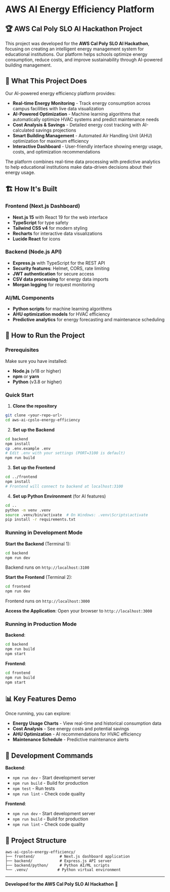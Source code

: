 # AWS AI Energy Efficiency Platform

## 🏆 AWS Cal Poly SLO AI Hackathon Project

This project was developed for the **AWS Cal Poly SLO AI Hackathon**, focusing on creating an intelligent energy management system for educational institutions. Our platform helps schools optimize energy consumption, reduce costs, and improve sustainability through AI-powered building management.

## 🎯 What This Project Does

Our AI-powered energy efficiency platform provides:

- **Real-time Energy Monitoring** - Track energy consumption across campus facilities with live data visualization
- **AI-Powered Optimization** - Machine learning algorithms that automatically optimize HVAC systems and predict maintenance needs
- **Cost Analysis & Savings** - Detailed energy cost tracking with AI-calculated savings projections
- **Smart Building Management** - Automated Air Handling Unit (AHU) optimization for maximum efficiency
- **Interactive Dashboard** - User-friendly interface showing energy usage, costs, and optimization recommendations

The platform combines real-time data processing with predictive analytics to help educational institutions make data-driven decisions about their energy usage.

## 🏗️ How It's Built

### Frontend (Next.js Dashboard)
- **Next.js 15** with React 19 for the web interface
- **TypeScript** for type safety
- **Tailwind CSS v4** for modern styling
- **Recharts** for interactive data visualizations
- **Lucide React** for icons

### Backend (Node.js API)
- **Express.js** with TypeScript for the REST API
- **Security features**: Helmet, CORS, rate limiting
- **JWT authentication** for secure access
- **CSV data processing** for energy data imports
- **Morgan logging** for request monitoring

### AI/ML Components
- **Python scripts** for machine learning algorithms
- **AHU optimization models** for HVAC efficiency
- **Predictive analytics** for energy forecasting and maintenance scheduling

## 🚀 How to Run the Project

### Prerequisites
Make sure you have installed:
- **Node.js** (v18 or higher)
- **npm** or **yarn**
- **Python** (v3.8 or higher)

### Quick Start

1. **Clone the repository**
```bash
git clone <your-repo-url>
cd aws-ai-cpslo-energy-efficiency
```

2. **Set up the Backend**
```bash
cd backend
npm install
cp .env.example .env
# Edit .env with your settings (PORT=3100 is default)
npm run build
```

3. **Set up the Frontend**
```bash
cd ../frontend
npm install
# Frontend will connect to backend at localhost:3100
```

4. **Set up Python Environment** (for AI features)
```bash
cd ..
python -m venv .venv
source .venv/bin/activate  # On Windows: .venv\Scripts\activate
pip install -r requirements.txt
```

### Running in Development Mode

**Start the Backend** (Terminal 1):
```bash
cd backend
npm run dev
```
Backend runs on `http://localhost:3100`

**Start the Frontend** (Terminal 2):
```bash
cd frontend
npm run dev
```
Frontend runs on `http://localhost:3000`

**Access the Application**:
Open your browser to `http://localhost:3000`

### Running in Production Mode

**Backend**:
```bash
cd backend
npm run build
npm start
```

**Frontend**:
```bash
cd frontend
npm run build
npm start
```

## 📊 Key Features Demo

Once running, you can explore:
- **Energy Usage Charts** - View real-time and historical consumption data
- **Cost Analysis** - See energy costs and potential savings
- **AHU Optimization** - AI recommendations for HVAC efficiency
- **Maintenance Schedule** - Predictive maintenance alerts

## 🔧 Development Commands

**Backend**:
- `npm run dev` - Start development server
- `npm run build` - Build for production
- `npm test` - Run tests
- `npm run lint` - Check code quality

**Frontend**:
- `npm run dev` - Start development server
- `npm run build` - Build for production
- `npm run lint` - Check code quality

## 📁 Project Structure
```
aws-ai-cpslo-energy-efficiency/
├── frontend/           # Next.js dashboard application
├── backend/            # Express.js API server
├── backend/python/     # Python AI/ML scripts
└── .venv/             # Python virtual environment
```

---

**Developed for the AWS Cal Poly SLO AI Hackathon** 🚀
